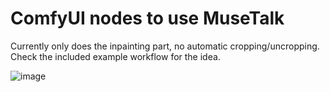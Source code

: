 # ComfyUI nodes to use MuseTalk

Currently only does the inpainting part, no automatic cropping/uncropping. Check the included example workflow for the idea.

![image](https://github.com/kijai/ComfyUI-MuseTalk-KJ/assets/40791699/a6b119a1-0930-4b8e-bc26-db6dc8c7aa75)
